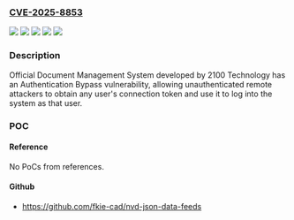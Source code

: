 ### [CVE-2025-8853](https://cve.mitre.org/cgi-bin/cvename.cgi?name=CVE-2025-8853)
![](https://img.shields.io/static/v1?label=Product&message=Official%20Document%20Management%20System&color=blue)
![](https://img.shields.io/static/v1?label=Version&message=5.0.89.0%20&color=brightgreen)
![](https://img.shields.io/static/v1?label=Version&message=5.0.89.1%20&color=brightgreen)
![](https://img.shields.io/static/v1?label=Version&message=5.0.89.2%20&color=brightgreen)
![](https://img.shields.io/static/v1?label=Vulnerability&message=CWE-290%20Authentication%20Bypass%20by%20Spoofing&color=brightgreen)

### Description

Official Document Management System developed by 2100 Technology has an Authentication Bypass vulnerability, allowing unauthenticated remote attackers to obtain any user's connection token and use it to log into the system as that user.

### POC

#### Reference
No PoCs from references.

#### Github
- https://github.com/fkie-cad/nvd-json-data-feeds

